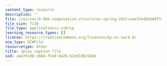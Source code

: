 ```yaml
---
content_type: resource
description: ''
file: /courses/6-004-computation-structures-spring-2017/aae3fed01668f5406a2b62ed106318de_r3c31nh_iOc.srt
file_size: 7139
file_type: application/x-subrip
learning_resource_types: []
license: https://creativecommons.org/licenses/by-nc-sa/4.0/
ocw_type: OCWFile
resourcetype: Other
title: 3play caption file
uid: aae3fed0-1668-f540-6a2b-62ed106318de
---
```

